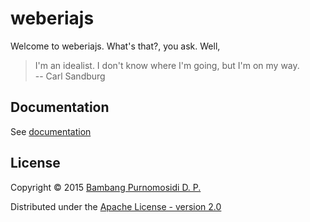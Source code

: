 weberiajs
=========

Welcome to weberiajs. What's that?, you ask. Well,

> I'm an idealist. I don't know where I'm going, but I'm on my way.<br/>
> -- Carl Sandburg

## Documentation

See [documentation](http://github.com/weberia/documentation)

## License

Copyright © 2015 [Bambang Purnomosidi D. P.](http://bpdp.name)

Distributed under the [Apache License - version 2.0](http://www.apache.org/licenses/LICENSE-2.0.html)
